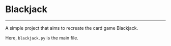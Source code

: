# Blackjack
--------------

A simple project that aims to recreate the card game Blackjack.


Here, `blackjack.py` is the main file.
